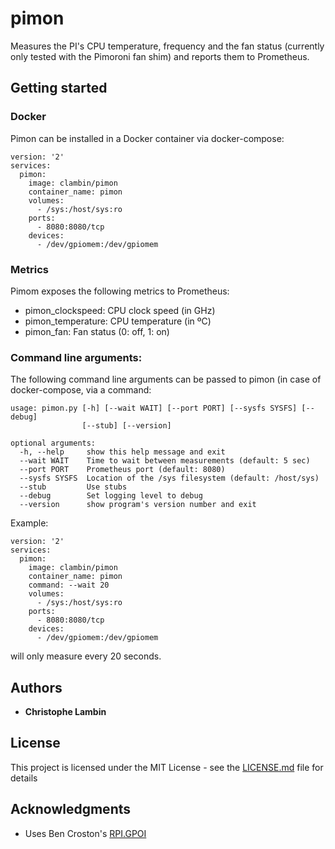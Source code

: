 # pimon

Measures the PI's CPU temperature, frequency and the fan status (currently only tested with the Pimoroni fan shim) and reports them to Prometheus.

## Getting started

### Docker

Pimon can be installed in a Docker container via docker-compose:

```
version: '2'
services:
  pimon:
    image: clambin/pimon
    container_name: pimon
    volumes:
      - /sys:/host/sys:ro
    ports:
      - 8080:8080/tcp
    devices:
      - /dev/gpiomem:/dev/gpiomem
```

### Metrics

Pimom exposes the following metrics to Prometheus:

* pimon_clockspeed:  CPU clock speed (in GHz)
* pimon_temperature: CPU temperature (in ºC)
* pimon_fan:         Fan status (0: off, 1: on)

### Command line arguments:

The following command line arguments can be passed to pimon (in case of docker-compose, via a command:

```
usage: pimon.py [-h] [--wait WAIT] [--port PORT] [--sysfs SYSFS] [--debug]
                [--stub] [--version]

optional arguments:
  -h, --help     show this help message and exit
  --wait WAIT    Time to wait between measurements (default: 5 sec)
  --port PORT    Prometheus port (default: 8080)
  --sysfs SYSFS  Location of the /sys filesystem (default: /host/sys)
  --stub         Use stubs
  --debug        Set logging level to debug
  --version      show program's version number and exit

```

Example:

```
version: '2'
services:
  pimon:
    image: clambin/pimon
    container_name: pimon
    command: --wait 20
    volumes:
      - /sys:/host/sys:ro
    ports:
      - 8080:8080/tcp
    devices:
      - /dev/gpiomem:/dev/gpiomem
```

will only measure every 20 seconds.

## Authors

* **Christophe Lambin**

## License

This project is licensed under the MIT License - see the [LICENSE.md](LICENSE.md) file for details

## Acknowledgments

* Uses Ben Croston's [RPI.GPOI](https://pypi.org/project/RPi.GPIO/)
